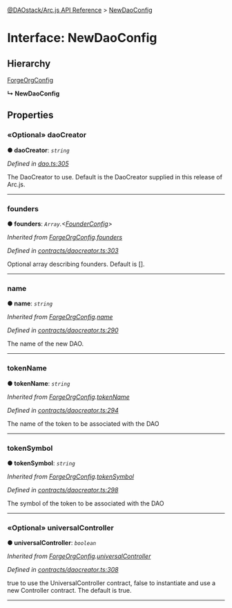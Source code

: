 [@DAOstack/Arc.js API Reference](../README.md) > [NewDaoConfig](../interfaces/newdaoconfig.md)



# Interface: NewDaoConfig

## Hierarchy


 [ForgeOrgConfig](forgeorgconfig.md)

**↳ NewDaoConfig**








## Properties
<a id="daocreator"></a>

### «Optional» daoCreator

**●  daoCreator**:  *`string`* 

*Defined in [dao.ts:305](https://github.com/daostack/arc.js/blob/0fff6d4/lib/dao.ts#L305)*



The DaoCreator to use. Default is the DaoCreator supplied in this release of Arc.js.




___

<a id="founders"></a>

###  founders

**●  founders**:  *`Array`.<[FounderConfig](founderconfig.md)>* 

*Inherited from [ForgeOrgConfig](forgeorgconfig.md).[founders](forgeorgconfig.md#founders)*

*Defined in [contracts/daocreator.ts:303](https://github.com/daostack/arc.js/blob/0fff6d4/lib/contracts/daocreator.ts#L303)*



Optional array describing founders. Default is [].




___

<a id="name"></a>

###  name

**●  name**:  *`string`* 

*Inherited from [ForgeOrgConfig](forgeorgconfig.md).[name](forgeorgconfig.md#name)*

*Defined in [contracts/daocreator.ts:290](https://github.com/daostack/arc.js/blob/0fff6d4/lib/contracts/daocreator.ts#L290)*



The name of the new DAO.




___

<a id="tokenname"></a>

###  tokenName

**●  tokenName**:  *`string`* 

*Inherited from [ForgeOrgConfig](forgeorgconfig.md).[tokenName](forgeorgconfig.md#tokenname)*

*Defined in [contracts/daocreator.ts:294](https://github.com/daostack/arc.js/blob/0fff6d4/lib/contracts/daocreator.ts#L294)*



The name of the token to be associated with the DAO




___

<a id="tokensymbol"></a>

###  tokenSymbol

**●  tokenSymbol**:  *`string`* 

*Inherited from [ForgeOrgConfig](forgeorgconfig.md).[tokenSymbol](forgeorgconfig.md#tokensymbol)*

*Defined in [contracts/daocreator.ts:298](https://github.com/daostack/arc.js/blob/0fff6d4/lib/contracts/daocreator.ts#L298)*



The symbol of the token to be associated with the DAO




___

<a id="universalcontroller"></a>

### «Optional» universalController

**●  universalController**:  *`boolean`* 

*Inherited from [ForgeOrgConfig](forgeorgconfig.md).[universalController](forgeorgconfig.md#universalcontroller)*

*Defined in [contracts/daocreator.ts:308](https://github.com/daostack/arc.js/blob/0fff6d4/lib/contracts/daocreator.ts#L308)*



true to use the UniversalController contract, false to instantiate and use a new Controller contract. The default is true.




___


